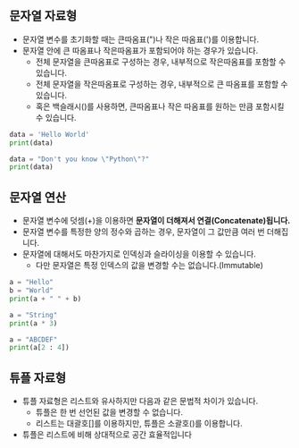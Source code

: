## 문자열 자료형
- 문자열 변수를 초기화할 때는 큰따옴표(")나 작은 따옴표(')를 이용합니다.
- 문자열 안에 큰 따옴표나 작은따옴표가 포함되어야 하는 경우가 있습니다.
  - 전체 문자열을 큰따옴표로 구성하는 경우, 내부적으로 작은따옴표를 포함할 수 있습니다.
  - 전체 문자열을 작은따옴표로 구성하는 경우, 내부적으로 큰 따옴표를 포함할 수 있습니다.
  - 혹은 백슬래시(\)를 사용하면, 큰따옴표나 작은 따옴표를 원하는 만큼 포함시킬 수 있습니다. 
```python
data = 'Hello World'
print(data)

data = "Don't you know \"Python\"?"
print(data) 
```
## 문자열 연산
- 문자열 변수에 덧셈(+)을 이용하면 **문자열이 더해져서 연결(Concatenate)됩니다.**
- 문자열 변수를 특정한 양의 정수와 곱하는 경우, 문자열이 그 값만큼 여러 번 더해집니다.
- 문자열에 대해서도 마찬가지로 인덱싱과 슬라이싱을 이용할 수 있습니다.
  - 다만 문자열은 특정 인덱스의 값을 변경할 수는 없습니다.(Immutable)  
```python
a = "Hello"
b = "World"
print(a + " " + b)

a = "String"
print(a * 3)

a = "ABCDEF"
print(a[2 : 4])
```
## 튜플 자료형
- 튜플 자료형은 리스트와 유사하지만 다음과 같은 문법적 차이가 있습니다.
  - 튜플은 한 번 선언된 값을 변경할 수 없습니다.
  - 리스트는 대괄호[]를 이용하지만, 튜플은 소괄호()를 이용합니다.
- 튜플은 리스트에 비해 상대적으로 공간 효율적입니다 
